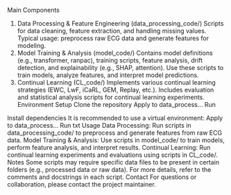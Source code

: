 Main Components
1. Data Processing & Feature Engineering (data_processing_code/)
Scripts for data cleaning, feature extraction, and handling missing values.
Typical usage: preprocess raw ECG data and generate features for modeling.
2. Model Training & Analysis (model_code/)
Contains model definitions (e.g., transformer, ranpac), training scripts, feature analysis, drift detection, and explainability (e.g., SHAP, attention).
Use these scripts to train models, analyze features, and interpret model predictions.
3. Continual Learning (CL_code/)
Implements various continual learning strategies (EWC, LwF, iCaRL, GEM, Replay, etc.).
Includes evaluation and statistical analysis scripts for continual learning experiments.
Environment Setup
Clone the repository
Apply to data_process...
Run
>
Install dependencies
It is recommended to use a virtual environment:
Apply to data_process...
Run
txt
Usage
Data Processing:
Run scripts in data_processing_code/ to preprocess and generate features from raw ECG data.
Model Training & Analysis:
Use scripts in model_code/ to train models, perform feature analysis, and interpret results.
Continual Learning:
Run continual learning experiments and evaluations using scripts in CL_code/.
Notes
Some scripts may require specific data files to be present in certain folders (e.g., processed data or raw data).
For more details, refer to the comments and docstrings in each script.
Contact
For questions or collaboration, please contact the project maintainer.
